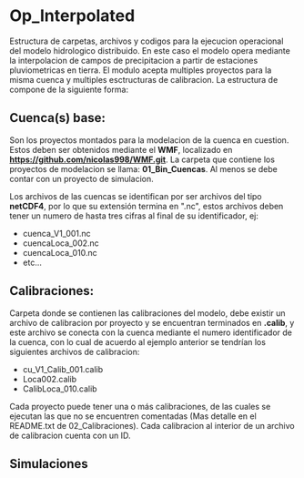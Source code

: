 # Op_Interpolated

Estructura de carpetas, archivos y codigos para la ejecucion operacional del modelo hidrologico distribuido.
En este caso el modelo opera mediante la interpolacion de campos de precipitacion a partir de estaciones 
pluviometricas en tierra.  El modulo acepta multiples proyectos para la misma cuenca y multiples esctructuras 
de calibracion.  La estructura de compone de la siguiente forma:

## Cuenca(s) base:

Son los proyectos montados para la modelacion de la cuenca en cuestion.
Estos deben ser obtenidos mediante el **WMF**, localizado en **https://github.com/nicolas998/WMF.git**.
La carpeta que contiene los proyectos de modelacion se llama: **01_Bin_Cuencas**. Al menos 
se debe contar con un proyecto de simulacion.

Los archivos de las cuencas se identifican por ser archivos del tipo **netCDF4**, por lo 
que su extensión termina en ".nc", estos archivos deben tener un numero de hasta tres 
cifras al final de su identificador, ej:

- cuenca_V1_001.nc
- cuencaLoca_002.nc
- cuencaLoca_010.nc
- etc...

## Calibraciones:

Carpeta donde se contienen las calibraciones del modelo, debe existir un archivo 
de calibracion por proyecto y se encuentran terminados en **.calib**, y este 
archivo se conecta con la cuenca mediante el numero identificador de la cuenca, 
con lo cual de acuerdo al ejemplo anterior se tendrían los siguientes 
archivos de calibracion:

- cu_V1_Calib_001.calib
- Loca002.calib
- CalibLoca_010.calib

Cada proyecto puede tener una o más calibraciones, de las cuales se ejecutan 
las que no se encuentren comentadas (Mas detalle en el README.txt de 02_Calibraciones).
Cada calibracion al interior de un archivo de calibracion cuenta con un ID.

## Simulaciones 


